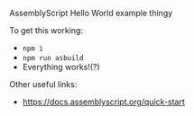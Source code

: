 AssemblyScript Hello World example thingy

To get this working:
- `npm i`
- `npm run asbuild`
- Everything works!(?)


Other useful links:
- https://docs.assemblyscript.org/quick-start